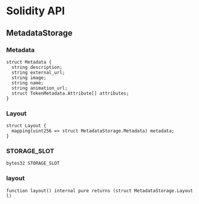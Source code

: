 # Solidity API

## MetadataStorage

### Metadata

```solidity
struct Metadata {
  string description;
  string external_url;
  string image;
  string name;
  string animation_url;
  struct TokenMetadata.Attribute[] attributes;
}
```

### Layout

```solidity
struct Layout {
  mapping(uint256 => struct MetadataStorage.Metadata) metadata;
}
```

### STORAGE_SLOT

```solidity
bytes32 STORAGE_SLOT
```

### layout

```solidity
function layout() internal pure returns (struct MetadataStorage.Layout l)
```

